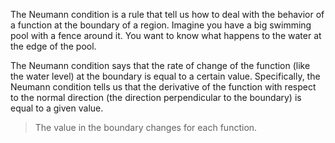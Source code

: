 The Neumann condition is a rule that tell us how to deal with the behavior of a function at the boundary of a region. Imagine you have a big swimming pool with a fence around it. You want to know what happens to the water at the edge of the pool.

The Neumann condition says that the rate of change of the function (like the water level) at the boundary is equal to a certain value. Specifically, the Neumann condition tells us that the derivative of the function with respect to the normal direction (the direction perpendicular to the boundary) is equal to a given value.

> The value in the boundary changes for each function.

